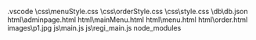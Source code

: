 \.vscode
\css\menuStyle.css
\css\orderStyle.css
\css\style.css
\db\db.json
html\adminpage.html
html\mainMenu.html
html\menu.html
html\order.html
images\p1.jpg
js\main.js
js\regi_main.js
node_modules